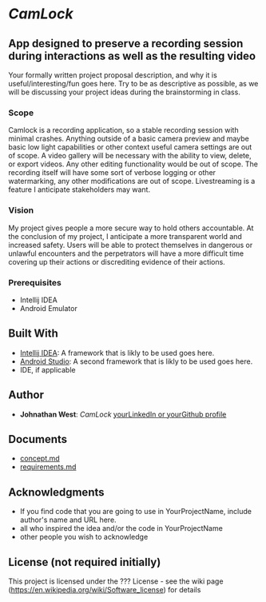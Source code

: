 # *CamLock*
## App designed to preserve a recording session during interactions as well as the resulting video

Your formally written project proposal description, and why it is useful/interesting/fun goes here. Try to be as descriptive as possible, as we will be discussing your project ideas during the brainstorming in class.

### Scope 

 Camlock is a recording application, so a stable recording session with minimal crashes. Anything outside of a basic camera preview and maybe basic low light capabilities or other context useful camera settings are out of scope. A video gallery will be necessary with the ability to view, delete, or export videos. Any other editing functionality would be out of scope. The recording itself will have some sort of verbose logging or other watermarking, any other modifications are out of scope. Livestreaming is a feature I anticipate stakeholders may want.

### Vision

My project gives people a more secure way to hold others accountable. At the conclusion of my project, I anticipate a more transparent world and increased safety. Users will be able to protect themselves in dangerous or unlawful encounters and the perpetrators will have a more difficult time covering up their actions or discrediting evidence of their actions.

### Prerequisites

- Intellij IDEA
- Android Emulator

## Built With

- [Intellij IDEA](http://www.aframework1.io/): A framework that is likly to be used goes here.
- [Android Studio](http://www.aframework2.io/): A second framework that is likly to be used goes here.
- IDE, if applicable

## Author

- **Johnathan West**: *CamLock* [yourLinkedIn or yourGithub profile](https://adrress)

## Documents

- [concept.md](R01.concept.proposal.md) 
- [requirements.md](requirements.md)

## Acknowledgments

- If you find code that you are going to use in YourProjectName, include author's name and URL here.
- all who inspired the idea and/or the code in YourProjectName
- other people you wish to acknowledge

## License (not required initially)

This project is licensed under the ??? License - see the wiki page (https://en.wikipedia.org/wiki/Software_license) for details

